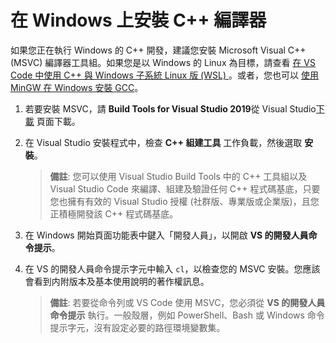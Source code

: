 <h1 data-loc-id="walkthrough.windows.install.compiler">在 Windows 上安裝 C++ 編譯器</h1>
<p data-loc-id="walkthrough.windows.text1">如果您正在執行 Windows 的 C++ 開發，建議您安裝 Microsoft Visual C++ (MSVC) 編譯器工具組。如果您是以 Windows 的 Linux 為目標，請查看 <a href="https://code.visualstudio.com/docs/cpp/config-wsl" data-loc-id="walkthrough.windows.link.title1">在 VS Code 中使用 C++ 與 Windows 子系統 Linux 版 (WSL) </a>。或者，您也可以 <a href="https://code.visualstudio.com/docs/cpp/config-mingw" data-loc-id="walkthrough.windows.link.title2">使用 MinGW 在 Windows 安裝 GCC</a>。</p>
<ol>
<li><p data-loc-id="walkthrough.windows.text2">若要安裝 MSVC，請 <strong data-loc-id="walkthrough.windows.build.tools1">Build Tools for Visual Studio 2019</strong>從 Visual Studio<a href="https://visualstudio.microsoft.com/downloads/#build-tools-for-visual-studio-2019" data-loc-id="walkthrough.windows.link.downloads">下載</a> 頁面下載。</p>
</li>
<li><p data-loc-id="walkthrough.windows.text3">在 Visual Studio 安裝程式中，檢查 <strong data-loc-id="walkthrough.windows.build.tools2">C++ 組建工具</strong> 工作負載，然後選取 <strong data-loc-id="walkthrough.windows.link.install">安裝</strong>。</p>
<blockquote>
<p><strong data-loc-id="walkthrough.windows.note1">備註</strong>: <span data-loc-id="walkthrough.windows.note1.text">您可以使用 Visual Studio Build Tools 中的 C++ 工具組以及 Visual Studio Code 來編譯、組建及驗證任何 C++ 程式碼基底，只要您也擁有有效的 Visual Studio 授權 (社群版、專業版或企業版)，且您正積極開發該 C++ 程式碼基底。</span></p>
</blockquote>
</li>
<li><p data-loc-id="walkthrough.windows.open.command.prompt">在 Windows 開始頁面功能表中鍵入「開發人員」，以開啟 <strong data-loc-id="walkthrough.windows.command.prompt.name1">VS 的開發人員命令提示</strong>。</p>
</li>
<li><p data-loc-id="walkthrough.windows.check.install">在 VS 的開發人員命令提示字元中輸入 <code>cl</code>，以檢查您的 MSVC 安裝。您應該會看到内附版本及基本使用說明的著作權訊息。</p>
<blockquote>
<p><strong data-loc-id="walkthrough.windows.note2">備註</strong>: <span data-loc-id="walkthrough.windows.note2.text">若要從命令列或 VS Code 使用 MSVC，您必須從 <strong data-loc-id="walkthrough.windows.command.prompt.name2">VS 的開發人員命令提示</strong> 執行。一般殼層，例如 <span>PowerShell</span>、<span>Bash</span> 或 Windows 命令提示字元，沒有設定必要的路徑環境變數集。</span></p>
</blockquote>
</li>
</ol>
